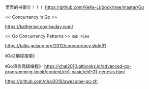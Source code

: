 里面的书很全！！！
https://github.com/KeKe-Li/book/tree/master/Go

<< Concurrency in Go >>

https://katherine.cox-buday.com/

<< Go Concurrency Patterns >>   `Rob Pike`

 https://talks.golang.org/2012/concurrency.slide#1 
 
《Go2编程指南》

《Go语言高级编程》  https://chai2010.gitbooks.io/advanced-go-programming-book/content/ch1-basic/ch1-01-genesis.html

https://github.com/chai2010/awesome-go-zh